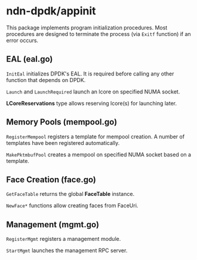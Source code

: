 # ndn-dpdk/appinit

This package implements program initialization procedures.
Most procedures are designed to terminate the process (via `Exitf` function) if an error occurs.

## EAL (eal.go)

`InitEal` initializes DPDK's EAL.
It is required before calling any other function that depends on DPDK.

`Launch` and `LaunchRequired` launch an lcore on specified NUMA socket.

**LCoreReservations** type allows reserving lcore(s) for launching later.

## Memory Pools (mempool.go)

`RegisterMempool` registers a template for mempool creation.
A number of templates have been registered automatically.

`MakePktmbufPool` creates a mempool on specified NUMA socket based on a template.

## Face Creation (face.go)

`GetFaceTable` returns the global **FaceTable** instance.

`NewFace*` functions allow creating faces from FaceUri.

## Management (mgmt.go)

`RegisterMgmt` registers a management module.

`StartMgmt` launches the management RPC server.
